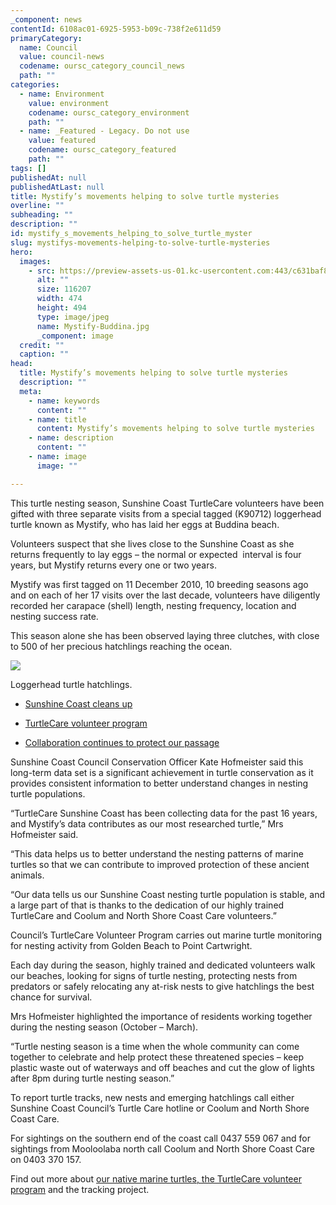 ```yaml
---
_component: news
contentId: 6108ac01-6925-5953-b09c-738f2e611d59
primaryCategory:
  name: Council
  value: council-news
  codename: oursc_category_council_news
  path: ""
categories:
  - name: Environment
    value: environment
    codename: oursc_category_environment
    path: ""
  - name: _Featured - Legacy. Do not use
    value: featured
    codename: oursc_category_featured
    path: ""
tags: []
publishedAt: null
publishedAtLast: null
title: Mystify’s movements helping to solve turtle mysteries
overline: ""
subheading: ""
description: ""
id: mystify_s_movements_helping_to_solve_turtle_myster
slug: mystifys-movements-helping-to-solve-turtle-mysteries
hero:
  images:
    - src: https://preview-assets-us-01.kc-usercontent.com:443/c631baf8-1b46-001f-580c-d0001b68b4a8/959aa815-d31a-46af-bec1-1adcce47afca/Mystify-Buddina.jpg
      alt: ""
      size: 116207
      width: 474
      height: 494
      type: image/jpeg
      name: Mystify-Buddina.jpg
      _component: image
  credit: ""
  caption: ""
head:
  title: Mystify’s movements helping to solve turtle mysteries
  description: ""
  meta:
    - name: keywords
      content: ""
    - name: title
      content: Mystify’s movements helping to solve turtle mysteries
    - name: description
      content: ""
    - name: image
      image: ""

---
```

This turtle nesting season, Sunshine Coast TurtleCare volunteers have been gifted with three separate visits from a special tagged (K90712) loggerhead turtle known as Mystify, who has laid her eggs at Buddina beach.

Volunteers suspect that she lives close to the Sunshine Coast as she returns frequently to lay eggs – the normal or expected  interval is four years, but Mystify returns every one or two years. 

Mystify was first tagged on 11 December 2010, 10 breeding seasons ago and on each of her 17 visits over the last decade, volunteers have diligently recorded her carapace (shell) length, nesting frequency, location and nesting success rate.

This season alone she has been observed laying three clutches, with close to 500 of her precious hatchlings reaching the ocean.

![](https://preview-assets-us-01.kc-usercontent.com:443/c631baf8-1b46-001f-580c-d0001b68b4a8/9cf9ced1-06da-48dc-8ef1-804411bb9a80/Mystify-hatchlings-1-1-1024x682.jpg)

Loggerhead turtle hatchlings.

*   [Sunshine Coast cleans up](https://oursc.com.au/council-news/sunshine-coast-cleans-up)

*   [TurtleCare volunteer program](https://www.sunshinecoast.qld.gov.au/Environment/Native-Animals/TurtleCare/TurtleCare-Volunteering)

*   [Collaboration continues to protect our passage](https://oursc.com.au/council-news/collaboration-continues-to-protect-our-passage)


Sunshine Coast Council Conservation Officer Kate Hofmeister said this long-term data set is a significant achievement in turtle conservation as it provides consistent information to better understand changes in nesting turtle populations.

“TurtleCare Sunshine Coast has been collecting data for the past 16 years, and Mystify’s data contributes as our most researched turtle,” Mrs Hofmeister said.

“This data helps us to better understand the nesting patterns of marine turtles so that we can contribute to improved protection of these ancient animals.

“Our data tells us our Sunshine Coast nesting turtle population is stable, and a large part of that is thanks to the dedication of our highly trained TurtleCare and Coolum and North Shore Coast Care volunteers.”

Council’s TurtleCare Volunteer Program carries out marine turtle monitoring for nesting activity from Golden Beach to Point Cartwright.

Each day during the season, highly trained and dedicated volunteers walk our beaches, looking for signs of turtle nesting, protecting nests from predators or safely relocating any at-risk nests to give hatchlings the best chance for survival.

Mrs Hofmeister highlighted the importance of residents working together during the nesting season (October – March).

“Turtle nesting season is a time when the whole community can come together to celebrate and help protect these threatened species – keep plastic waste out of waterways and off beaches and cut the glow of lights after 8pm during turtle nesting season.”

To report turtle tracks, new nests and emerging hatchlings call either Sunshine Coast Council’s Turtle Care hotline or Coolum and North Shore Coast Care.

For sightings on the southern end of the coast call 0437 559 067 and for sightings from Mooloolaba north call Coolum and North Shore Coast Care on 0403 370 157.

Find out more about [our native marine turtles, the TurtleCare volunteer program](https://www.sunshinecoast.qld.gov.au/Environment/Native-Animals/TurtleCare)
&#x20;and the tracking project.

